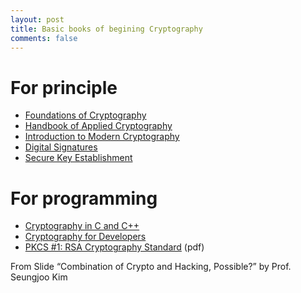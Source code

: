 ```yaml
---
layout: post
title: Basic books of begining Cryptography
comments: false
---
```


# For principle
- [Foundations of Cryptography](http://www.amazon.com/Foundations-Cryptography-1-Basic-Tools/dp/0521035368)
- [Handbook of Applied Cryptography](http://www.amazon.com/Handbook-Cryptography-Discrete-Mathematics-Applications/dp/0849385237)
- [Introduction to Modern Cryptography](http://www.amazon.com/Introduction-Modern-Cryptography-Principles-Protocols/dp/1584885513)
- [Digital Signatures](http://www.amazon.com/Digital-Signatures-Advances-Information-Security/dp/0387277110)
- [Secure Key Establishment](http://www.amazon.com/Secure-Establishment-Advances-Information-Security/dp/1441946896)

# For programming
- [Cryptography in C and C++](http://www.amazon.com/Cryptography-C-Michael-Welschenbach/dp/1430250984)
- [Cryptography for Developers](http://www.amazon.com/Cryptography-Developers-Tom-St-Denis/dp/1597491047)
- [PKCS #1: RSA Cryptography Standard](http://www.rsa.com/rsalabs/node.asp?id=2125) (pdf)

From Slide “Combination of Crypto and Hacking, Possible?” by Prof. Seungjoo Kim